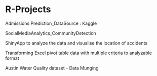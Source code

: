 # R-Projects 

Admissions Prediction_DataSource : Kaggle 

SocialMediaAnalytics_CommunityDetection

ShinyApp to analyze the data and visualise the location of accidents 

Transforming Excel pivot table data with multiple criteria to analyzable format

Austin Water Quality dataset - Data Munging 
